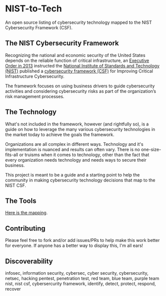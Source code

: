# NIST-to-Tech

An open source listing of cybersecurity technology mapped to the NIST Cybersecurity Framework (CSF).

## The NIST Cybersecurity Framework

Recognizing the national and economic security of the United States depends on the reliable function of critical infrastructure, an [Executive Order in 2013](https://obamawhitehouse.archives.gov/the-press-office/2013/02/12/executive-order-improving-critical-infrastructure-cybersecurity) instructed the [National Institute of Standards and Technology (NIST)](https://www.nist.gov/) published a [cybersecurity framework (CSF)](https://www.nist.gov/cyberframework/framework) for Improving Critical Infrastructure Cybersecurity.

The framework focuses on using business drivers to guide cybersecurity activities and considering cybersecurity risks as part of the organization’s risk management processes.

## The Technology

What's not included in the framework, however (and rightfully so), is a guide on how to leverage the many various cybersecurity technologies in the market today to achieve the goals the framework.

Organizations are all complex in different ways. Technology and it's implementation is nuanced and results can often vary. There is no one-size-fits-all or truisms when it comes to technology, other than the fact that every organization needs technology and needs ways to secure their business.

This project is meant to be a guide and a starting point to help the community in making cybersecurity technology decisions that map to the NIST CSF.

## The Tools

[Here is the mapping](ToolMapping.md).

## Contributing

Please feel free to fork and/or add issues/PRs to help make this work better for everyone. If anyone has a better way to display this, I'm all ears!

## Discoverability

infosec, information security, cybersec, cyber security, cybersecurity, netsec, hacking
pentest, penetration test, red team, blue team, purple team
nist, nist csf, cybersercurity framework, identify, detect, protect, respond, recover
